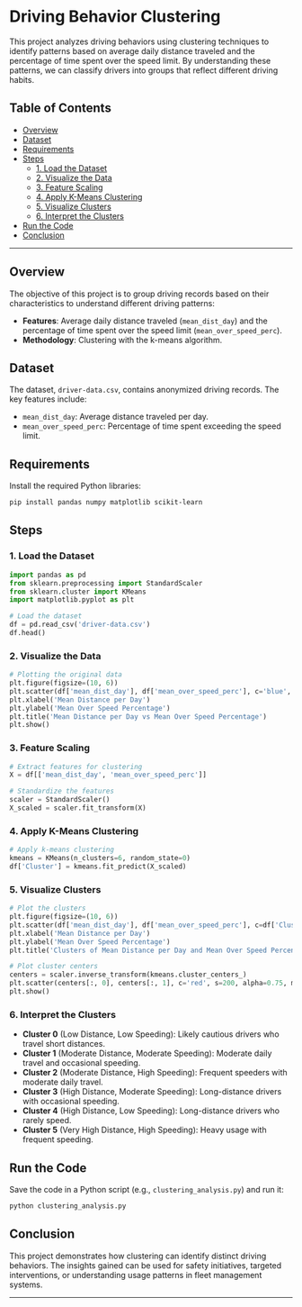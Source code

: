 # Driving Behavior Clustering

This project analyzes driving behaviors using clustering techniques to identify patterns based on average daily distance traveled and the percentage of time spent over the speed limit. By understanding these patterns, we can classify drivers into groups that reflect different driving habits.

## Table of Contents

- [Overview](#overview)
- [Dataset](#dataset)
- [Requirements](#requirements)
- [Steps](#steps)
  - [1. Load the Dataset](#1-load-the-dataset)
  - [2. Visualize the Data](#2-visualize-the-data)
  - [3. Feature Scaling](#3-feature-scaling)
  - [4. Apply K-Means Clustering](#4-apply-k-means-clustering)
  - [5. Visualize Clusters](#5-visualize-clusters)
  - [6. Interpret the Clusters](#6-interpret-the-clusters)
- [Run the Code](#run-the-code)
- [Conclusion](#conclusion)

---

## Overview

The objective of this project is to group driving records based on their characteristics to understand different driving patterns:

- **Features**: Average daily distance traveled (`mean_dist_day`) and the percentage of time spent over the speed limit (`mean_over_speed_perc`).
- **Methodology**: Clustering with the k-means algorithm.

## Dataset

The dataset, `driver-data.csv`, contains anonymized driving records. The key features include:

- `mean_dist_day`: Average distance traveled per day.
- `mean_over_speed_perc`: Percentage of time spent exceeding the speed limit.

## Requirements

Install the required Python libraries:

```bash
pip install pandas numpy matplotlib scikit-learn
```

## Steps

### 1. Load the Dataset

```python
import pandas as pd
from sklearn.preprocessing import StandardScaler
from sklearn.cluster import KMeans
import matplotlib.pyplot as plt

# Load the dataset
df = pd.read_csv('driver-data.csv')
df.head()
```

### 2. Visualize the Data

```python
# Plotting the original data
plt.figure(figsize=(10, 6))
plt.scatter(df['mean_dist_day'], df['mean_over_speed_perc'], c='blue', s=50)
plt.xlabel('Mean Distance per Day')
plt.ylabel('Mean Over Speed Percentage')
plt.title('Mean Distance per Day vs Mean Over Speed Percentage')
plt.show()
```

### 3. Feature Scaling

```python
# Extract features for clustering
X = df[['mean_dist_day', 'mean_over_speed_perc']]

# Standardize the features
scaler = StandardScaler()
X_scaled = scaler.fit_transform(X)
```

### 4. Apply K-Means Clustering

```python
# Apply k-means clustering
kmeans = KMeans(n_clusters=6, random_state=0)
df['Cluster'] = kmeans.fit_predict(X_scaled)
```

### 5. Visualize Clusters

```python
# Plot the clusters
plt.figure(figsize=(10, 6))
plt.scatter(df['mean_dist_day'], df['mean_over_speed_perc'], c=df['Cluster'], cmap='viridis', s=50)
plt.xlabel('Mean Distance per Day')
plt.ylabel('Mean Over Speed Percentage')
plt.title('Clusters of Mean Distance per Day and Mean Over Speed Percentage')

# Plot cluster centers
centers = scaler.inverse_transform(kmeans.cluster_centers_)
plt.scatter(centers[:, 0], centers[:, 1], c='red', s=200, alpha=0.75, marker='X')
plt.show()
```

### 6. Interpret the Clusters

- **Cluster 0** (Low Distance, Low Speeding): Likely cautious drivers who travel short distances.
- **Cluster 1** (Moderate Distance, Moderate Speeding): Moderate daily travel and occasional speeding.
- **Cluster 2** (Moderate Distance, High Speeding): Frequent speeders with moderate daily travel.
- **Cluster 3** (High Distance, Moderate Speeding): Long-distance drivers with occasional speeding.
- **Cluster 4** (High Distance, Low Speeding): Long-distance drivers who rarely speed.
- **Cluster 5** (Very High Distance, High Speeding): Heavy usage with frequent speeding.

## Run the Code

Save the code in a Python script (e.g., `clustering_analysis.py`) and run it:

```bash
python clustering_analysis.py
```

## Conclusion

This project demonstrates how clustering can identify distinct driving behaviors. The insights gained can be used for safety initiatives, targeted interventions, or understanding usage patterns in fleet management systems.

---
